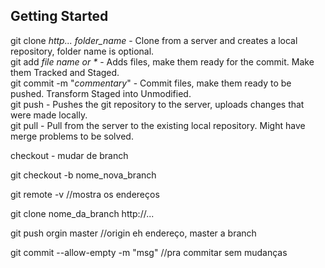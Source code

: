 ## Getting Started

git clone *http...* *folder_name* - Clone from a server and creates a local repository, folder name is optional.  
git add _file name or *_ - Adds files, make them ready for the commit. Make them Tracked and Staged.  
git commit -m "*commentary*" - Commit files, make them ready to be pushed. Transform Staged into Unmodified.  
git push - Pushes the git repository to the server, uploads changes that were made locally.  
git pull - Pull from the server to the existing local repository. Might have merge problems to be solved.  

checkout - mudar de branch  
  
git checkout -b nome_nova_branch  
  
git remote -v //mostra os endereços  
  
git clone nome_da_branch http://...  
  
git push orgin master //origin eh endereço, master a branch  
  
git commit --allow-empty -m "msg" //pra commitar sem mudanças  
